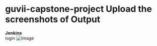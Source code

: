 # guvii-capstone-project Upload the screenshots of Output
**Jenkins**  
    login
      ![image](https://github.com/Santhoshdevmj/guvii-capstone-project/assets/104358799/5d93c655-3a6f-414c-97c0-451929960719)

